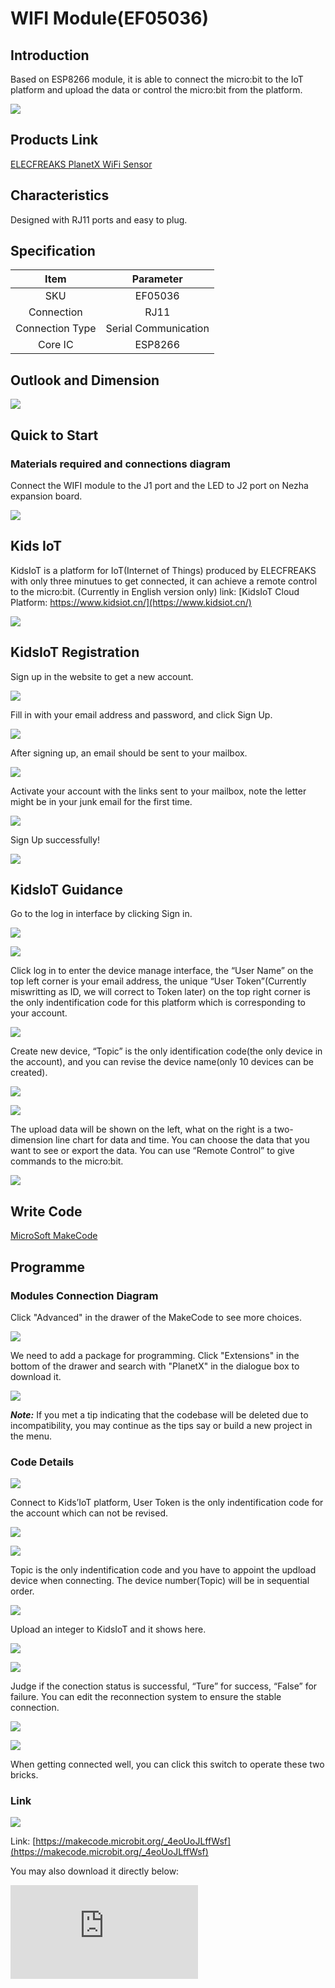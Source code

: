 # WIFI Module(EF05036)

## Introduction

Based on ESP8266 module, it is able to connect the micro:bit to the IoT platform and upload the data or control the micro:bit from the platform.

![](./images/05043_01.png)

## Products Link

[ELECFREAKS PlanetX WiFi Sensor](https://shop.elecfreaks.com/products/elecfreaks-planetx-wifi-sensor?_pos=1&_sid=e68d660bd&_ss=r)


## Characteristics


 Designed with RJ11 ports and easy to plug.

## Specification


Item | Parameter
:-: | :-:
SKU|EF05036
Connection|RJ11
Connection Type|Serial Communication
Core IC|ESP8266


## Outlook and Dimension



![](./images/05043_02.png)


## Quick to Start


### Materials required and connections diagram

 Connect the WIFI module to the J1 port and the LED to J2 port on Nezha expansion board.


![](./images/05043_03.png)




## Kids IoT


 KidsIoT is a platform for IoT(Internet of Things) produced by ELECFREAKS with only three minutues to get connected, it can achieve a remote control to the micro:bit. (Currently in English version only) link: [KidsIoT Cloud Platform: https://www.kidsiot.cn/](https://www.kidsiot.cn/)

![](./images/kidsiot_01.jpg)

## KidsIoT Registration


 Sign up in the website to get a new account.

![](./images/kidsiot_02.jpg)

 Fill in with your email address and password, and click Sign Up.

![](./images/kidsiot_03.jpg)

 After signing up, an email should be sent to your mailbox.

![](./images/kidsiot_04.jpg)

 Activate your account with the links sent to your mailbox, note the letter might be in your junk email for the first time.

![](./images/kidsiot_05.jpg)

 Sign Up successfully!

![](./images/kidsiot_06.jpg)


## KidsIoT Guidance


 Go to the log in interface by clicking Sign in.

![](./images/kidsiot_07.jpg)

![](./images/kidsiot_08.jpg)

 Click log in to enter the device manage interface, the “User Name” on the top left corner is your email address, the unique “User Token”(Currently miswritting as ID, we will correct to Token later) on the top right corner is the only indentification code for this platform which is corresponding to your account.

![](./images/kidsiot_09.jpg)

 Create new device, “Topic” is the only identification code(the only device in the account), and you can revise the device name(only 10 devices can be created).


![](./images/kidsiot_10.jpg)

![](./images/kidsiot_11.jpg)


 The upload data will be shown on the left, what on the right is a two-dimension line chart for data and time. You can choose the data that you want to see or export the data.
 You can use “Remote Control” to give commands to the micro:bit.

![](./images/kidsiot_12.jpg)

## Write Code


[MicroSoft MakeCode](https://makecode.microbit.org/#)

## Programme


### Modules Connection Diagram

Click "Advanced" in the drawer of the MakeCode to see more choices.

![](./images/05001_04.png)

We need to add a package for programming. Click "Extensions" in the bottom of the drawer and search with "PlanetX" in the dialogue box to download it.

![](./images/05001_05.png)

***Note:*** If you met a tip indicating that the codebase will be deleted due to incompatibility, you may continue as the tips say or build a new project in the menu.

### Code Details

![](./images/kidsiot_14.jpg)

Connect to Kids’IoT platform, User Token is the only indentification code for the account which can not be revised.

![](./images/kidsiot_15.jpg)

![](./images/kidsiot_16.jpg)


 Topic is the only indentification code and you have to appoint the updload device when connecting. The device number(Topic) will be in sequential order.



![](./images/kidsiot_17.jpg)

Upload an integer to KidsIoT and it shows here.

![](./images/kidsiot_18.jpg)


![](./images/kidsiot_19.jpg)

Judge if the conection status is successful, “Ture” for success, “False” for failure. You can edit the reconnection system to ensure the stable connection.


![](./images/kidsiot_20.jpg)

![](./images/kidsiot_21.jpg)

When getting connected well, you can click this switch to operate these two bricks.

### Link

![](./images/05043_06.png)

Link: [https://makecode.microbit.org/_4eoUoJLffWsf](https://makecode.microbit.org/_4eoUoJLffWsf)

You may also download it directly below:


<div
    style={{
        position: 'relative',
        paddingBottom: '60%',
        overflow: 'hidden',
    }}
>
    <iframe
        src="https://makecode.microbit.org/_DdAU5d4kMJDh"
        frameborder="0"
        sandbox="allow-popups allow-forms allow-scripts allow-same-origin"
        style={{
            position: 'absolute',
            width: '100%',
            height: '100%',
        }}
    />
</div>

### Phenomenon

  Connect WIFI after powering on
 In the forever brick, judge if WIFI is successfully connected, if yes, it displays a big heart icon; or it keeps trying.
 In the forever brick, judge if KidsIoT is successfully connected, if yes, it displays a small heart icon; or it keeps trying.
 If the kidsIoT is successfully connected, a random value from 0~10 will be uploaded to the platform.
 Turn on the switch on the platform to turn on the LED.
 Turn off the switch on the platform to turn off the LED.

